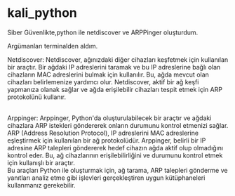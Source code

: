 # kali_python
Siber Güvenlikte,python ile netdiscover ve ARPPinger oluşturdum. <br>

Argümanları terminalden aldım.

Netdiscover: Netdiscover, ağınızdaki diğer cihazları keşfetmek için kullanılan bir araçtır. Bir ağdaki IP adreslerini taramak ve bu IP adreslerine bağlı olan cihazların MAC adreslerini bulmak için kullanılır. Bu, ağda mevcut olan cihazları belirlemenize yardımcı olur. Netdiscover, aktif bir ağ keşfi yapmanıza olanak sağlar ve ağda erişilebilir cihazları tespit etmek için ARP protokolünü kullanır.
<br>
<br>

Arppinger: Arppinger, Python'da oluşturulabilecek bir araçtır ve ağdaki cihazlara ARP istekleri göndererek onların durumunu kontrol etmenizi sağlar. ARP (Address Resolution Protocol), IP adreslerini MAC adreslerine eşleştirmek için kullanılan bir ağ protokolüdür. Arppinger, belirli bir IP adresine ARP talepleri göndererek hedef cihazın ağda aktif olup olmadığını kontrol eder. Bu, ağ cihazlarının erişilebilirliğini ve durumunu kontrol etmek için kullanışlı bir araçtır.
<br>
Bu araçları Python ile oluşturmak için, ağ tarama, ARP talepleri gönderme ve yanıtları analiz etme gibi işlevleri gerçekleştiren uygun kütüphaneleri kullanmanız gerekebilir.
